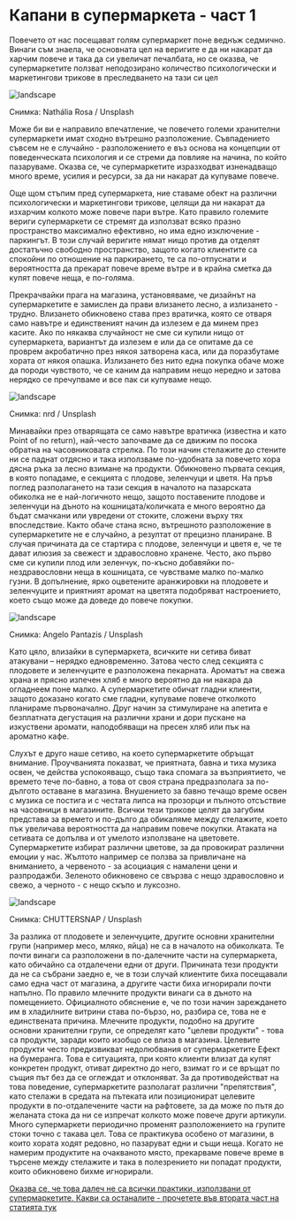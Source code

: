 # Капани в супермаркета - част 1

Повечето от нас посещават голям супермаркет поне веднъж седмично. Винаги съм знаела, че основната цел на веригите е да ни накарат да харчим повече и така да си увеличат печалбата, но се оказва, че супермаркетите ползват неподозирано количество психологически и маркетингови трикове в преследването на тази си цел

![landscape](https://images.unsplash.com/photo-1578916171728-46686eac8d58?q=80&w=1374&auto=format&fit=crop&ixlib=rb-4.0.3&ixid=M3wxMjA3fDB8MHxwaG90by1wYWdlfHx8fGVufDB8fHx8fA%3D%3D)

<p class='caption'>Снимка: Nathália Rosa / Unsplash<p>

Може би ви е направило впечатление, че повечето големи хранителни супермаркети имат сходно вътрешно разположение. Съвпадението съвсем не е случайно - разположението е въз основа на концепции от поведенческата психология и се стреми да повлияе на начина, по който пазаруваме. Оказва се, че супермаркетите изразходват изненадващо много време, усилия и ресурси, за да ни накарат да купуваме повече.

Още щом стъпим пред супермаркета, ние ставаме обект на различни психологически и маркетингови трикове, целящи да ни накарат да изхарчим колкото може повече пари вътре. Като правило големите вериги супермаркети се стремят да използват всяко празно пространство максимално ефективно, но има едно изключение - паркингът. В този случай веригите нямат нищо против да отделят достатъчно свободно пространство, защото когато клиентите са спокойни по отношение на паркирането, те са по-отпуснати и вероятността да прекарат повече време вътре и в крайна сметка да купят повече неща, е по-голяма.

Прекрачвайки прага на магазина, установяваме, че дизайнът на супермаркетите е замислен да прави влизането лесно, а излизането - трудно. Влизането обикновено става през вратичка, която се отваря само навътре и единственият начин да излезем е да минем през касите. Ако по някаква случайност не сме си купили нищо от супермаркета, вариантът да излезем е или да се опитаме да се проврем акробатично през някоя затворена каса, или да поразбутаме хората от някоя опашка. Излизането без нито една покупка обаче може да породи чувството, че се каним да направим нещо нередно и затова нерядко се пречупваме и все пак си купуваме нещо.

![landscape](https://images.unsplash.com/photo-1542838132-92c53300491e?q=80&w=1374&auto=format&fit=crop&ixlib=rb-4.0.3&ixid=M3wxMjA3fDB8MHxwaG90by1wYWdlfHx8fGVufDB8fHx8fA%3D%3D)

<p class='caption'>Снимка: nrd / Unsplash<p>

Минавайки през отварящата се само навътре вратичка (известна и като Point of no return), най-често започваме да се движим по посока обратна на часовниковата стрелка. По този начин стелажите до стените ни се паднат отдясно и така използваме по-удобната за повечето хора дясна ръка за лесно взимане на продукти. Обикновено първата секция, в която попадаме, е секцията с плодове, зеленчуци и цветя. На пръв поглед разполагането на тази секция в началото на пазарската обиколка не е най-логичното нещо, защото поставените плодове и зеленчуци на дъното на кошницата/количката е много вероятно да бъдат смачкани или увредени от стоките, сложени върху тях впоследствие. Както обаче стана ясно, вътрешното разположение в супермаркетите не е случайно, а резултат от прецизно планиране. В случая причината да се стартира с плодове, зеленчуци и цветя е, че те дават илюзия за свежест и здравословно хранене. Често, ако първо сме си купили плод или зеленчук, по-късно добавяйки по-нездравословни неща в кошницата, се чувстваме малко по-малко гузни. В допълнение, ярко оцветените аранжировки на плодовете и зеленчуците и приятният аромат на цветята подобряват настроението, което също може да доведе до повече покупки. 

![landscape](https://images.unsplash.com/photo-1579697096985-41fe1430e5df?q=80&w=1472&auto=format&fit=crop&ixlib=rb-4.0.3&ixid=M3wxMjA3fDB8MHxwaG90by1wYWdlfHx8fGVufDB8fHx8fA%3D%3D)

<p class='caption'>Снимка: Angelo Pantazis / Unsplash<p>

Като цяло, влизайки в супермаркета, всичките ни сетива биват атакувани – нерядко едновременно. Затова често след секцията с плодовете и зеленчуците е разположена пекарната. Ароматът на свежа храна и прясно изпечен хляб е много вероятно да ни накара да огладнеем поне малко. А супермаркетите обичат гладни клиенти, защото доказано когато сме гладни, купуваме повече отколкото планираме първоначално. Друг начин за стимулиране на апетита е безплатната дегустация на различни храни и дори пускане на изкуствени аромати, наподобяващи на пресен хляб или пък на ароматно кафе.

Слухът е друго наше сетиво, на което супермаркетите обръщат внимание. Проучванията показват, че приятната, бавна и тиха музика освен, че действа успокояващо, също така спомага за възприятието, че времето тече по-бавно, а това от своя страна предразполага за по-дългото оставане в магазина. Внушението за бавно течащо време освен с музика се постига и с честата липса на прозорци и пълното отсъствие на часовници в магазините. Всички тези трикове целят да загубим представа за времето и по-дълго да обикаляме между стелажите, което пък увеличава вероятността да направим повече покупки. Атаката на сетивата се допълва и от умелото използване на цветовете. Супермаркетите избират различни цветове, за да провокират различни емоции у нас. Жълтото например се ползва за привличане на вниманието, а червеното - за асоциация с намалени цени и разпродажби. Зеленото обикновено се свързва с нещо здравословно и свежо, а черното - с нещо скъпо и луксозно.

![landscape](https://images.unsplash.com/photo-1622371684824-dc014541a4f5?q=80&w=1470&auto=format&fit=crop&ixlib=rb-4.0.3&ixid=M3wxMjA3fDB8MHxwaG90by1wYWdlfHx8fGVufDB8fHx8fA%3D%3D)

<p class='caption'>Снимка: CHUTTERSNAP / Unsplash<p>

За разлика от плодовете и зеленчуците, другите основни хранителни групи (например месо, мляко, яйца) не са в началото на обиколката. Те почти винаги са разположени в по-далечните части на супермаркета, като обичайно са отдалечени едни от други. Причината тези продукти да не са събрани заедно е, че в този случай клиентите биха посещавали само една част от магазина, а другите части биха игнорирали почти напълно. По правило млечните продукти винаги са в дъното на помещението. Официалното обяснение е, че по този начин зареждането им в хладилните витрини става по-бързо, но, разбира се, това не е единствената причина. Млечните продукти, подобно на другите основни хранителни групи, се определят като "целеви продукти" - това са продукти, заради които изобщо се влиза в магазина. Целевите продукти често предизвикват недолюбвания от супермаркетите Ефект на бумеранга. Това е ситуацията, при която клиенти влизат да купят конкретен продукт, отиват директно до него, взимат го и се връщат по същия път без да се оглеждат и отклоняват. За да противодействат на това поведение, супермаркетите разполагат различни "препятствия", като стелажи в средата на пътеката или позиционират целевите продукти в по-отдалечените части на рафтовете, за да може по пътя до желаната стока да ни се изпречат колкото може повече други артикули. Много супермаркети периодично променят разположението на групите стоки точно с такава цел. Това се практикува особено от магазини, в които хората ходят редовно, но пазаруват едни и същи неща. Когато не намерим продуктите на очакваното място, прекарваме повече време в търсене между стелажите и така в полезрението ни попадат продукти, които обикновено бихме игнорирали.

<span class='markdown-link'>[Оказва се, че това далеч не са всички практики, използвани от супермаркетите. Какви са останалите - прочетете във втората част на статията <span class='markdown-here'>тук</span>](/blog-za-obshta-kultura#/articles/15)</span>